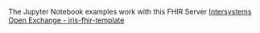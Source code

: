 The Jupyter Notebook examples work with this FHIR Server [Intersystems Open Exchange - iris-fhir-template](https://openexchange.intersystems.com/package/iris-fhir-template)
